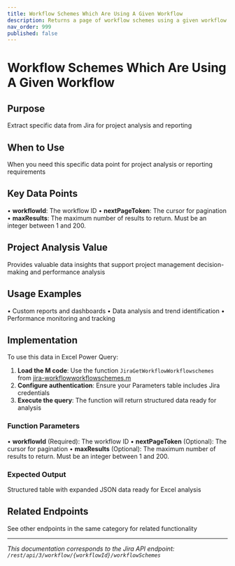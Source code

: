```yaml
---
title: Workflow Schemes Which Are Using A Given Workflow
description: Returns a page of workflow schemes using a given workflow.
nav_order: 999
published: false
---
```


# Workflow Schemes Which Are Using A Given Workflow

## Purpose
Extract specific data from Jira for project analysis and reporting

## When to Use
When you need this specific data point for project analysis or reporting requirements

## Key Data Points
• **workflowId**: The workflow ID
• **nextPageToken**: The cursor for pagination
• **maxResults**: The maximum number of results to return. Must be an integer between 1 and 200.

## Project Analysis Value
Provides valuable data insights that support project management decision-making and performance analysis

## Usage Examples
• Custom reports and dashboards
• Data analysis and trend identification
• Performance monitoring and tracking

## Implementation
To use this data in Excel Power Query:

1. **Load the M code**: Use the function `JiraGetWorkflowWorkflowschemes` from [jira-workflowworkflowschemes.m](../assets/jira-workflowworkflowschemes.m)
2. **Configure authentication**: Ensure your Parameters table includes Jira credentials
3. **Execute the query**: The function will return structured data ready for analysis

### Function Parameters
• **workflowId** (Required): The workflow ID
• **nextPageToken** (Optional): The cursor for pagination
• **maxResults** (Optional): The maximum number of results to return. Must be an integer between 1 and 200.

### Expected Output
Structured table with expanded JSON data ready for Excel analysis

## Related Endpoints
See other endpoints in the same category for related functionality

---
*This documentation corresponds to the Jira API endpoint: `/rest/api/3/workflow/{workflowId}/workflowSchemes`*
